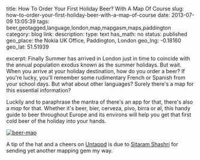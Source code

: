 title: How To Order Your First Holiday Beer? With A Map Of Course
slug: how-to-order-your-first-holiday-beer-with-a-map-of-course
date: 2013-07-09 13:05:39
tags: beer,geotagged,language,london,map,mapgasm,maps,paddington
category: blog
link: 
description: 
type: text
has_math: no
status: published
geo_place: the Nokia UK Office, Paddington, London
geo_lng: -0.18160
geo_lat: 51.51939


excerpt: Finally Summer has arrived in London just in time to coincide with the annual population exodus known as the summer holidays. But wait. When you arrive at your holiday destination, how do you order a beer? If you're lucky, you'll remember some rudimentary French or Spanish from your school days. But what about other languages? Surely there's a map for this essential information?

Luckily and to paraphrase the mantra of there's an app for that, there's also a *map* for that. Whether it's beer, bier, cerveza, pivo, birra or øl, this handy guide to beer throughout Europe and its environs will help you get that first cold beer of the holiday into your hands.

<!-- TEASER_END -->

[![beer-map](/wp-content/uploads/2013/07/beer-map-1024x724.png)](https://www.feorag.com/2013/07/the_essential_map_of_europe_an.html "https://www.feorag.com/2013/07/the_essential_map_of_europe_an.html")

A tip of the hat and a cheers on [Untappd](https://untappd.com/user/vicchi "https://untappd.com/user/vicchi") is due to [Sitaram Shashri](https://twitter.com/seetu "https://twitter.com/seetu") for sending yet another mapping gem my way.





